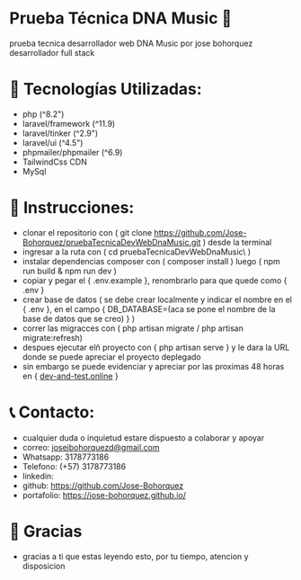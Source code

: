 # Prueba Técnica DNA Music 🎵
prueba tecnica desarrollador web DNA Music por jose bohorquez desarrollador full stack

# 🚀 Tecnologías Utilizadas:
- php (^8.2")
- laravel/framework (^11.9)
- laravel/tinker (^2.9")
- laravel/ui (^4.5")
- phpmailer/phpmailer (^6.9)
- TailwindCss CDN
- MySql

# 📝 Instrucciones:
- clonar el repositorio con ( git clone https://github.com/Jose-Bohorquez/pruebaTecnicaDevWebDnaMusic.git ) desde la terminal
- ingresar a la ruta con ( cd pruebaTecnicaDevWebDnaMusic\ )
- instalar dependencias composer con ( composer install ) luego ( npm run build & npm run dev )
- copiar y pegar el { .env.example }, renombrarlo para que quede como { .env }
- crear base de datos ( se debe crear localmente y indicar el nombre en el { .env }, en el campo { DB_DATABASE=(aca se pone el nombre de la base de datos que se creo) } )
- correr las migracces con ( php artisan migrate / php artisan migrate:refresh)
- despues ejecutar elñ proyecto con { php artisan serve } y le dara la URL donde se puede apreciar el proyecto deplegado
- sin embargo se puede evidenciar y apreciar por las proximas 48 horas en { <a href="dev-and-test.online/">dev-and-test.online</a> }


# 📞 Contacto:
- cualquier duda o inquietud estare dispuesto a colaborar y apoyar
- correo: josejbohorquezd@gmail.com
- Whatsapp: 3178773186
- Telefono: (+57) 3178773186
- linkedin:
- github: https://github.com/Jose-Bohorquez
- portafolio: https://jose-bohorquez.github.io/

# 🎉 Gracias
- gracias a ti que estas leyendo esto, por tu tiempo, atencion y disposicion

